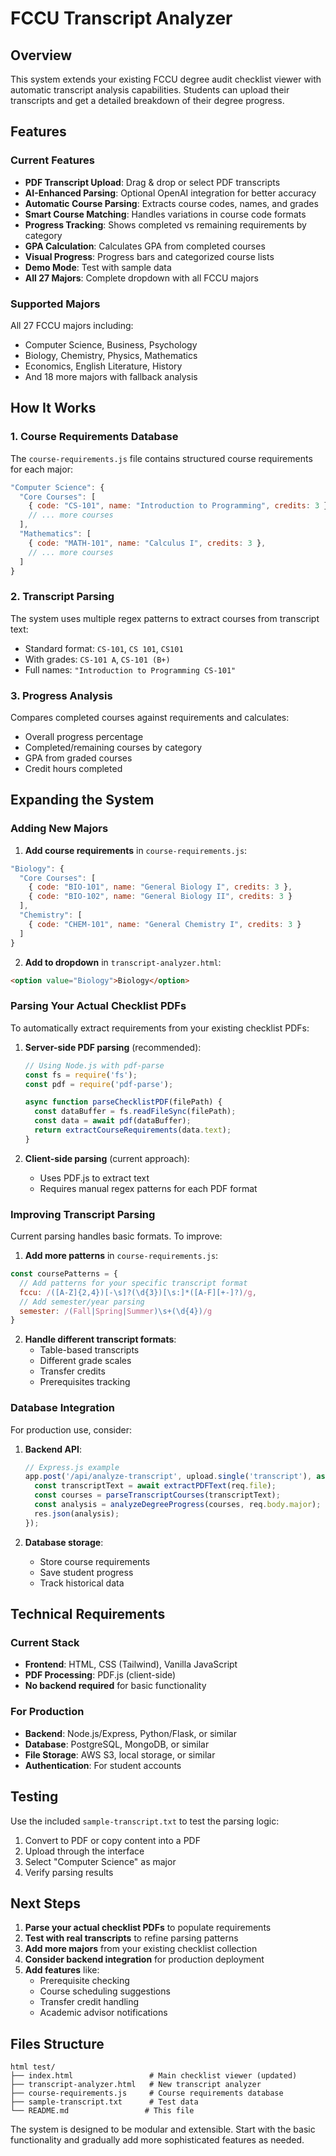 # FCCU Transcript Analyzer

## Overview
This system extends your existing FCCU degree audit checklist viewer with automatic transcript analysis capabilities. Students can upload their transcripts and get a detailed breakdown of their degree progress.

## Features

### Current Features
- **PDF Transcript Upload**: Drag & drop or select PDF transcripts
- **AI-Enhanced Parsing**: Optional OpenAI integration for better accuracy
- **Automatic Course Parsing**: Extracts course codes, names, and grades
- **Smart Course Matching**: Handles variations in course code formats
- **Progress Tracking**: Shows completed vs remaining requirements by category
- **GPA Calculation**: Calculates GPA from completed courses
- **Visual Progress**: Progress bars and categorized course lists
- **Demo Mode**: Test with sample data
- **All 27 Majors**: Complete dropdown with all FCCU majors

### Supported Majors
All 27 FCCU majors including:
- Computer Science, Business, Psychology
- Biology, Chemistry, Physics, Mathematics
- Economics, English Literature, History
- And 18 more majors with fallback analysis

## How It Works

### 1. Course Requirements Database
The `course-requirements.js` file contains structured course requirements for each major:

```javascript
"Computer Science": {
  "Core Courses": [
    { code: "CS-101", name: "Introduction to Programming", credits: 3 },
    // ... more courses
  ],
  "Mathematics": [
    { code: "MATH-101", name: "Calculus I", credits: 3 },
    // ... more courses
  ]
}
```

### 2. Transcript Parsing
The system uses multiple regex patterns to extract courses from transcript text:
- Standard format: `CS-101`, `CS 101`, `CS101`
- With grades: `CS-101 A`, `CS-101 (B+)`
- Full names: `"Introduction to Programming CS-101"`

### 3. Progress Analysis
Compares completed courses against requirements and calculates:
- Overall progress percentage
- Completed/remaining courses by category
- GPA from graded courses
- Credit hours completed

## Expanding the System

### Adding New Majors

1. **Add course requirements** in `course-requirements.js`:
```javascript
"Biology": {
  "Core Courses": [
    { code: "BIO-101", name: "General Biology I", credits: 3 },
    { code: "BIO-102", name: "General Biology II", credits: 3 }
  ],
  "Chemistry": [
    { code: "CHEM-101", name: "General Chemistry I", credits: 3 }
  ]
}
```

2. **Add to dropdown** in `transcript-analyzer.html`:
```html
<option value="Biology">Biology</option>
```

### Parsing Your Actual Checklist PDFs

To automatically extract requirements from your existing checklist PDFs:

1. **Server-side PDF parsing** (recommended):
   ```javascript
   // Using Node.js with pdf-parse
   const fs = require('fs');
   const pdf = require('pdf-parse');
   
   async function parseChecklistPDF(filePath) {
     const dataBuffer = fs.readFileSync(filePath);
     const data = await pdf(dataBuffer);
     return extractCourseRequirements(data.text);
   }
   ```

2. **Client-side parsing** (current approach):
   - Uses PDF.js to extract text
   - Requires manual regex patterns for each PDF format

### Improving Transcript Parsing

Current parsing handles basic formats. To improve:

1. **Add more patterns** in `course-requirements.js`:
```javascript
const coursePatterns = {
  // Add patterns for your specific transcript format
  fccu: /([A-Z]{2,4})[-\s]?(\d{3})[\s:]*([A-F][+-]?)/g,
  // Add semester/year parsing
  semester: /(Fall|Spring|Summer)\s+(\d{4})/g
}
```

2. **Handle different transcript formats**:
   - Table-based transcripts
   - Different grade scales
   - Transfer credits
   - Prerequisites tracking

### Database Integration

For production use, consider:

1. **Backend API**:
   ```javascript
   // Express.js example
   app.post('/api/analyze-transcript', upload.single('transcript'), async (req, res) => {
     const transcriptText = await extractPDFText(req.file);
     const courses = parseTranscriptCourses(transcriptText);
     const analysis = analyzeDegreeProgress(courses, req.body.major);
     res.json(analysis);
   });
   ```

2. **Database storage**:
   - Store course requirements
   - Save student progress
   - Track historical data

## Technical Requirements

### Current Stack
- **Frontend**: HTML, CSS (Tailwind), Vanilla JavaScript
- **PDF Processing**: PDF.js (client-side)
- **No backend required** for basic functionality

### For Production
- **Backend**: Node.js/Express, Python/Flask, or similar
- **Database**: PostgreSQL, MongoDB, or similar
- **File Storage**: AWS S3, local storage, or similar
- **Authentication**: For student accounts

## Testing

Use the included `sample-transcript.txt` to test the parsing logic:
1. Convert to PDF or copy content into a PDF
2. Upload through the interface
3. Select "Computer Science" as major
4. Verify parsing results

## Next Steps

1. **Parse your actual checklist PDFs** to populate requirements
2. **Test with real transcripts** to refine parsing patterns  
3. **Add more majors** from your existing checklist collection
4. **Consider backend integration** for production deployment
5. **Add features** like:
   - Prerequisite checking
   - Course scheduling suggestions
   - Transfer credit handling
   - Academic advisor notifications

## Files Structure

```
html test/
├── index.html                 # Main checklist viewer (updated)
├── transcript-analyzer.html   # New transcript analyzer
├── course-requirements.js     # Course requirements database
├── sample-transcript.txt      # Test data
└── README.md                 # This file
```

The system is designed to be modular and extensible. Start with the basic functionality and gradually add more sophisticated features as needed.